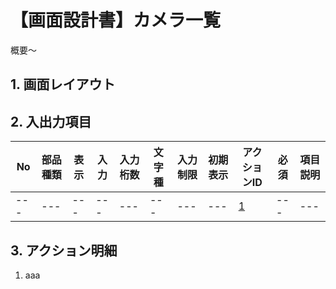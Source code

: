 # 【画面設計書】カメラ一覧
概要～

## 1. 画面レイアウト

## 2. 入出力項目

|No|部品種類|表示|入力|入力桁数|文字種|入力制限|初期表示|アクションID|必須|項目説明|
|---|---|---|---|---|---|---|---|---|---|---|
|---|---|---|---|---|---|---|---|[1](#aaa)|---|---|

## 3. アクション明細
1. <a id="aaa">aaa</a>

